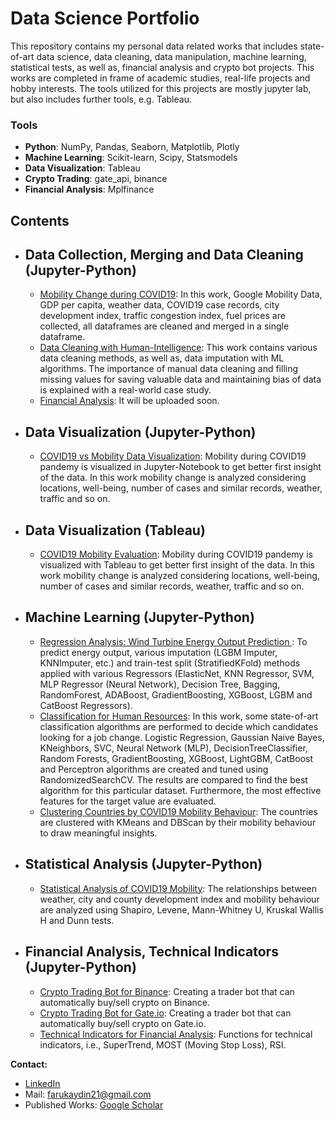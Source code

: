 # Data Science Portfolio
This repository contains my personal data related works that includes state-of-art data science, data cleaning, data manipulation, machine learning, statistical tests, as well as, financial analysis and crypto bot projects. This works are completed in frame of academic studies, real-life projects and hobby interests.
The tools utilized for this projects are mostly jupyter lab, but also includes further tools, e.g. Tableau. 

### Tools
  - **Python**: NumPy, Pandas, Seaborn, Matplotlib, Plotly
  - **Machine Learning**: Scikit-learn, Scipy, Statsmodels
  - **Data Visualization**: Tableau
  - **Crypto Trading**: gate_api, binance
  - **Financial Analysis**: Mplfinance

## Contents
- ## Data Collection, Merging and Data Cleaning (Jupyter-Python)
    - [Mobility Change during COVID19](https://github.com/DrFarukAydin/data-science-portfolio/blob/main/data-collection-merging-and-cleaning/mobility-dataframe-preparation.ipynb): In this work, Google Mobility Data, GDP per capita, weather data, COVID19 case records, city development index, traffic congestion index, fuel prices are collected, all dataframes are cleaned and merged in a single dataframe. 
    - [Data Cleaning with Human-Intelligence](https://github.com/DrFarukAydin/data-science-portfolio/blob/main/data-collection-merging-and-cleaning/data-cleaning-for-hr-classification.ipynb): This work contains various data cleaning methods, as well as, data imputation with ML algorithms. The importance of manual data cleaning and filling missing values for saving valuable data and maintaining bias of data is explained with a real-world case study.
    - [Financial Analysis](https://github.com/DrFarukAydin/data_science_portfolio/blob/master/test.ipynb): It will be uploaded soon.

- ## Data Visualization (Jupyter-Python)
    - [COVID19 vs Mobility Data Visualization](https://github.com/DrFarukAydin/data-science-portfolio/blob/main/data-visualization-python-jupyter/mobility-data-analysis-visualization.ipynb): Mobility during COVID19 pandemy is visualized in Jupyter-Notebook to get better first insight of the data. In this work mobility change is analyzed considering locations, well-being, number of cases and similar records, weather, traffic and so on.
    
   
- ## Data Visualization (Tableau)
    - [COVID19 Mobility Evaluation](https://github.com/DrFarukAydin/data-science-portfolio/blob/main/data-visualization-tableau/data-visualization-tableau.ipynb): Mobility during COVID19 pandemy is visualized with Tableau to get better first insight of the data. In this work mobility change is analyzed considering locations, well-being, number of cases and similar records, weather, traffic and so on.
    
- ## Machine Learning (Jupyter-Python)
    - [Regression Analysis: Wind Turbine Energy Output Prediction ](https://github.com/DrFarukAydin/data-science-portfolio/blob/main/machine-learning/regression-wind-turbine.ipynb): To predict energy output, various imputation (LGBM Imputer, KNNImputer, etc.) and train-test split (StratifiedKFold) methods applied with various Regressors (ElasticNet, KNN Regressor, SVM, MLP Regressor (Neural Network), Decision Tree, Bagging, RandomForest, ADABoost, GradientBoosting, XGBoost, LGBM and CatBoost Regressors). 
    - [Classification for Human Resources](https://github.com/DrFarukAydin/data-science-portfolio/blob/main/machine-learning/classification-hr.ipynb): In this work, some state-of-art classification algorithms are performed to decide which candidates looking for a job change. Logistic Regression, Gaussian Naive Bayes, KNeighbors, SVC, Neural Network (MLP), DecisionTreeClassifier, Random Forests, GradientBoosting, XGBoost, LightGBM, CatBoost and Perceptron algorithms are created and tuned using RandomizedSearchCV. The results are compared to find the best algorithm for this particular dataset. Furthermore, the most effective features for the target value are evaluated. 
    - [Clustering Countries by COVID19 Mobility Behaviour](https://github.com/DrFarukAydin/data-science-portfolio/blob/main/machine-learning/mobility-cluster.ipynb): The countries are clustered with KMeans and DBScan by their mobility behaviour to draw meaningful insights. 

     
- ## Statistical Analysis (Jupyter-Python)
    - [Statistical Analysis of COVID19 Mobility](https://github.com/DrFarukAydin/data-science-portfolio/blob/main/statistical-analysis/mobility-statistical-tests.ipynb): The relationships between weather, city and county development index and mobility behaviour are analyzed using Shapiro, Levene, Mann-Whitney U, Kruskal Wallis H and Dunn tests. 
    
- ## Financial Analysis, Technical Indicators (Jupyter-Python)
    - [Crypto Trading Bot for Binance](https://github.com/DrFarukAydin/data-science-portfolio/blob/main/financial-tools/binance-bot.ipynb): Creating a trader bot that can automatically buy/sell crypto on Binance.
    - [Crypto Trading Bot for Gate.io](https://github.com/DrFarukAydin/data-science-portfolio/blob/main/financial-tools/gate-io-bot.ipynb): Creating a trader bot that can automatically buy/sell crypto on Gate.io.
    - [Technical Indicators for Financial Analysis](https://github.com/DrFarukAydin/data-science-portfolio/blob/main/financial-tools/technical-indicators-finance.ipynb): Functions for technical indicators, i.e., SuperTrend, MOST (Moving Stop Loss), RSI. 
    
**Contact:**
- [LinkedIn](https://www.linkedin.com/in/faruk-aydin-0350a459/?locale=en_US)
- Mail: farukaydin21@gmail.com
- Published Works: [Google Scholar](https://scholar.google.com/citations?user=JTdaPdYAAAAJ&hl=tr&oi=ao)


  

